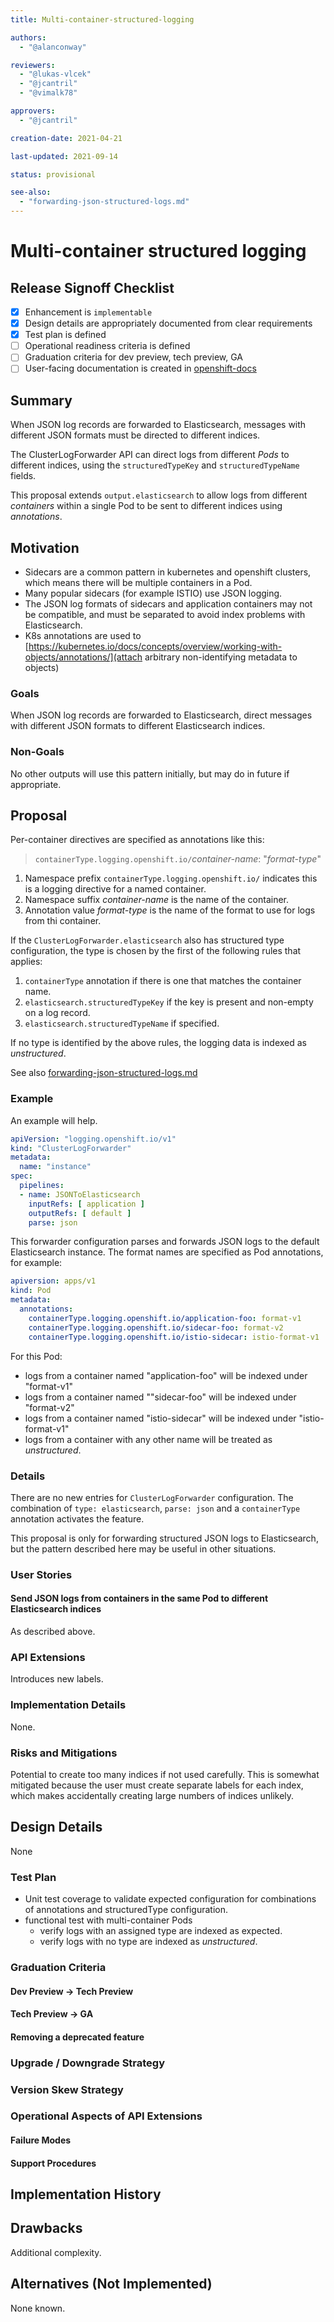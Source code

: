 ```yaml
---
title: Multi-container-structured-logging

authors:
  - "@alanconway"

reviewers:
  - "@lukas-vlcek"
  - "@jcantril"
  - "@vimalk78"

approvers:
  - "@jcantril"

creation-date: 2021-04-21

last-updated: 2021-09-14

status: provisional

see-also:
  - "forwarding-json-structured-logs.md"
---
```


# Multi-container structured logging

## Release Signoff Checklist

- [X] Enhancement is `implementable`
- [X] Design details are appropriately documented from clear requirements
- [X] Test plan is defined
- [ ] Operational readiness criteria is defined
- [ ] Graduation criteria for dev preview, tech preview, GA
- [ ] User-facing documentation is created in [openshift-docs](https://github.com/openshift/openshift-docs/)

## Summary

When JSON log records are forwarded to Elasticsearch, messages with different JSON formats must be directed to different indices.

The ClusterLogForwarder API can direct logs from different _Pods_ to different indices, using the `structuredTypeKey` and `structuredTypeName` fields.

This proposal extends `output.elasticsearch` to allow logs from different _containers_ within a single Pod to be sent to different indices using _annotations_.

## Motivation

- Sidecars are a common pattern in kubernetes and openshift clusters, which means there will be multiple containers in a Pod.
- Many popular sidecars (for example ISTIO) use JSON logging.
- The JSON log formats of sidecars and application containers may not be compatible, and must be separated to avoid index problems with Elasticsearch.
- K8s annotations are used to [https://kubernetes.io/docs/concepts/overview/working-with-objects/annotations/](attach arbitrary non-identifying metadata to objects)

### Goals

When JSON log records are forwarded to Elasticsearch, direct messages with different JSON formats to different Elasticsearch indices.

### Non-Goals

No other outputs will use this pattern initially, but may do in future if appropriate.

## Proposal

Per-container directives are specified as annotations like this:

> `containerType.logging.openshift.io/`*container-name*: "*format-type*"

1. Namespace prefix `containerType.logging.openshift.io/` indicates this is a logging directive for a named container.
2. Namespace suffix *container-name* is the name of the container.
3. Annotation value *format-type* is the name of the format to use for logs from thi container.

If the `ClusterLogForwarder.elasticsearch` also has structured type configuration, the type is chosen by the first of the following rules that applies:

1. `containerType` annotation if there is one that matches the container name.
2. `elasticsearch.structuredTypeKey` if the key is present and non-empty on a log record.
3. `elasticsearch.structuredTypeName` if specified.

If no type is identified by the above rules, the logging data is indexed as *unstructured*.

See also [forwarding-json-structured-logs.md](./forwarding-json-structured-logs.md)

### Example

An example will help.

``` yaml
apiVersion: "logging.openshift.io/v1"
kind: "ClusterLogForwarder"
metadata:
  name: "instance"
spec:
  pipelines:
  - name: JSONToElasticsearch
    inputRefs: [ application ]
	outputRefs: [ default ]
	parse: json
```

This forwarder configuration parses and forwards JSON logs to the default Elasticsearch
instance. The format names are specified as Pod annotations, for example:


``` yaml
apiversion: apps/v1
kind: Pod
metadata:
  annotations:
	containerType.logging.openshift.io/application-foo: format-v1
	containerType.logging.openshift.io/sidecar-foo: format-v2
	containerType.logging.openshift.io/istio-sidecar: istio-format-v1
```

For this Pod:
- logs from a container named "application-foo" will be indexed under "format-v1"
- logs from a container named ""sidecar-foo"  will be indexed under "format-v2"
- logs from a container named "istio-sidecar" will be indexed under "istio-format-v1"
- logs from a container with any other name will be treated as _unstructured_.

### Details

There are no new entries for `ClusterLogForwarder` configuration.
The combination of `type: elasticsearch`, `parse: json` and a `containerType` annotation activates the feature.

This proposal is only for forwarding structured JSON logs to Elasticsearch, but the pattern described here may be useful in other situations.

### User Stories

#### Send JSON logs from containers in the same Pod to different Elasticsearch indices

As described above.

### API Extensions

Introduces new labels.

### Implementation Details

None.

### Risks and Mitigations

Potential to create too many indices if not used carefully.
This is somewhat mitigated because the user must create separate labels for each index, which makes accidentally creating large numbers of indices unlikely.

## Design Details

None

### Test Plan

- Unit test coverage to validate expected configuration for combinations of annotations and structuredType configuration.
- functional test with multi-container Pods
  - verify logs with an assigned type are indexed as expected.
  - verify logs with no type are indexed as _unstructured_.

### Graduation Criteria
#### Dev Preview -> Tech Preview
#### Tech Preview -> GA
#### Removing a deprecated feature
### Upgrade / Downgrade Strategy
### Version Skew Strategy
### Operational Aspects of API Extensions
#### Failure Modes
#### Support Procedures
## Implementation History
## Drawbacks

Additional complexity.

## Alternatives (Not Implemented)

None known.
